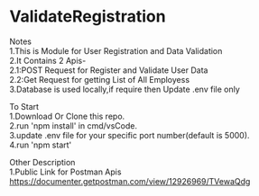 # ValidateRegistration

Notes                                                    
1.This is Module for User Registration and Data Validation                                        
2.It Contains 2 Apis-                                                                                                                         
                  2.1:POST Request for Register and Validate User Data                                            
                  2.2:Get Request for getting List of All Employess                                             
3.Database is used locally,if require then Update .env file only                                          
                           
To Start                      
1.Download Or Clone this repo.                                       
2.run 'npm install' in cmd/vsCode.                                   
3.update .env file for your specific port number(default is 5000).                    
4.run 'npm start'                     
                   
Other Description              
1.Public Link for Postman Apis                                
    https://documenter.getpostman.com/view/12926969/TVewaQdg              
